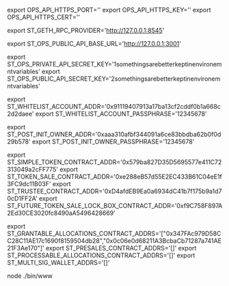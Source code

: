 export OPS_API_HTTPS_PORT=''
export OPS_API_HTTPS_KEY=''
export OPS_API_HTTPS_CERT=''

export ST_GETH_RPC_PROVIDER='http://127.0.0.1:8545'

export ST_OPS_PUBLIC_API_BASE_URL='http://127.0.0.1:3001'

export ST_OPS_PRIVATE_API_SECRET_KEY='1somethingsarebetterkeptinenvironemntvariables'
export ST_OPS_PUBLIC_API_SECRET_KEY='2somethingsarebetterkeptinenvironemntvariables'

export ST_WHITELIST_ACCOUNT_ADDR='0x91119407913a17ba13cf2cddf0b1a668c2d2daee'
export ST_WHITELIST_ACCOUNT_PASSPHRASE='12345678'

export ST_POST_INIT_OWNER_ADDR='0xaaa310afbf344091a6ce83bbdba62b0f0d29b578'
export ST_POST_INIT_OWNER_PASSPHRASE='12345678'

export ST_SIMPLE_TOKEN_CONTRACT_ADDR='0x579ba827D35D5695577e411C72313049a2cFF775'
export ST_TOKEN_SALE_CONTRACT_ADDR='0xe288eB57d55E2EC433B61C04eE1f3FC9dc11B03F'
export ST_TRUSTEE_CONTRACT_ADDR='0xD4afdEB9Ea0a6934dC41b7f175b9a1d70cD1FF2A'
export ST_FUTURE_TOKEN_SALE_LOCK_BOX_CONTRACT_ADDR='0xf9C758F897A2Ed30CE3020fc8490aA5496428669'

export ST_GRANTABLE_ALLOCATIONS_CONTRACT_ADDRS='["0x347FAc979D58CC28C11AE17c1690f8159504db28","0x0c06e0d68211A3BcbaCb71287a741AE21F3Ae170"]'
export ST_PRESALES_CONTRACT_ADDRS='[]'
export ST_PROCESSABLE_ALLOCATIONS_CONTRACT_ADDRS='[]'
export ST_MULTI_SIG_WALLET_ADDRS='[]'

node ./bin/www